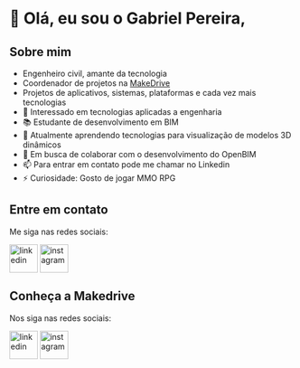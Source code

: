 # 👋 Olá, eu sou o Gabriel Pereira,
## Sobre mim
- Engenheiro civil, amante da tecnologia
- Coordenador de projetos na [MakeDrive](https://github.com/MakeDrive)
- Projetos de aplicativos, sistemas, plataformas e cada vez mais tecnologias
- 👀 Interessado em tecnologias aplicadas a engenharia
- 📚 Estudante de desenvolvimento em BIM
- 🌱 Atualmente aprendendo tecnologias para visualização de modelos 3D dinâmicos
- 💞️ Em busca de colaborar com o desenvolvimento do OpenBIM
- 📫 Para entrar em contato pode me chamar no Linkedin
- ⚡ Curiosidade: Gosto de jogar MMO RPG

## Entre em contato
Me siga nas redes sociais:

<a href="https://www.linkedin.com/in/gabriel-pereira-engenharia/" target="blank"><img align="center" src="https://content.linkedin.com/content/dam/me/about/LinkedIn_Icon.jpg.original.jpg" height=50 alt="linkedin" /></a>
<a href="https://www.instagram.com/gabrielpereiragga/" target="blank"><img align="center" src="https://static.xx.fbcdn.net/mci_ab/public/cms/?ab_b=e&ab_page=CMS&ab_entry=1515764255735341&version=1723113684" height=50 alt="instagram" /></a>

## Conheça a Makedrive
Nos siga nas redes sociais:

<a href="https://www.linkedin.com/company/makedrive-soluções-integradas/" target="blank"><img align="center" src="https://content.linkedin.com/content/dam/me/about/LinkedIn_Icon.jpg.original.jpg" height=50 alt="linkedin" /></a>
<a href="https://www.instagram.com/makedrivetecnologia/" target="blank"><img align="center" src="https://static.xx.fbcdn.net/mci_ab/public/cms/?ab_b=e&ab_page=CMS&ab_entry=1515764255735341&version=1723113684" height=50 alt="instagram" /></a>

<!---
GabrielMakeDrive/GabrielMakeDrive is a ✨ special ✨ repository because its `README.md` (this file) appears on your GitHub profile.
You can click the Preview link to take a look at your changes.
--->
